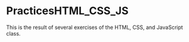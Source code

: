 # PracticesHTML_CSS_JS
This is the result of several exercises of the HTML, CSS, and JavaScript class.
